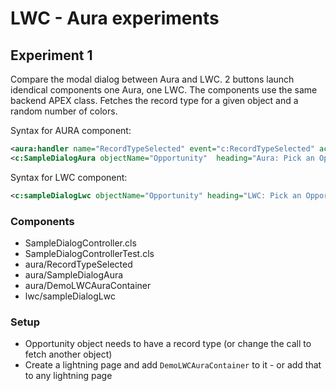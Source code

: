 # LWC - Aura experiments

## Experiment 1

Compare the modal dialog between Aura and LWC. 2 buttons launch idendical components one Aura, one LWC.
The components use the same backend APEX class. Fetches the record type for a given object and a random
number of colors.

Syntax for AURA component:

```xml
<aura:handler name="RecordTypeSelected" event="c:RecordTypeSelected" action="{!c.getRecType}"/>
<c:SampleDialogAura objectName="Opportunity"  heading="Aura: Pick an Opportunity and Color" />
```

Syntax for LWC component:

```xml
<c:sampleDialogLwc objectName="Opportunity" heading="LWC: Pick an Opportunity and Color" onselectionmade="{!c.lwcselection}" />
```

### Components

-   SampleDialogController.cls
-   SampleDialogControllerTest.cls
-   aura/RecordTypeSelected
-   aura/SampleDialogAura
-   aura/DemoLWCAuraContainer
-   lwc/sampleDialogLwc

### Setup

-   Opportunity object needs to have a record type (or change the call to fetch another object)
-   Create a lightning page and add `DemoLWCAuraContainer` to it - or add that to any lightning page
